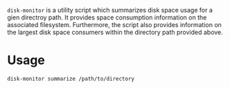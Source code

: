`disk-monitor` is a utility script which summarizes disk space usage for a gien directroy path. It provides space consumption information on the associated filesystem. Furthermore, the script also  provides  information on the largest disk space consumers within the directory path provided above.

# Usage
```
disk-monitor summarize /path/to/directory
```
